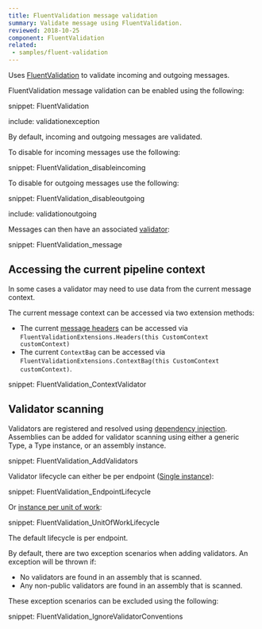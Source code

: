 ```yaml
---
title: FluentValidation message validation
summary: Validate message using FluentValidation.
reviewed: 2018-10-25
component: FluentValidation
related:
 - samples/fluent-validation
---
```


Uses [FluentValidation](https://github.com/JeremySkinner/FluentValidation) to validate incoming and outgoing messages.

FluentValidation message validation can be enabled using the following:

snippet: FluentValidation

include: validationexception

By default, incoming and outgoing messages are validated.

To disable for incoming messages use the following:

snippet: FluentValidation_disableincoming

To disable for outgoing messages use the following:

snippet: FluentValidation_disableoutgoing

include: validationoutgoing

Messages can then have an associated [validator](https://github.com/JeremySkinner/FluentValidation/wiki/b.-Creating-a-Validator):

snippet: FluentValidation_message


## Accessing the current pipeline context

In some cases a validator may need to use data from the current message context.

The current message context can be accessed via two extension methods:

 * The current [message headers](/nservicebus/messaging/headers.md) can be accessed via `FluentValidationExtensions.Headers(this CustomContext customContext)`
 * The current `ContextBag` can be accessed via `FluentValidationExtensions.ContextBag(this CustomContext customContext)`.

snippet: FluentValidation_ContextValidator


## Validator scanning

Validators are registered and resolved using [dependency injection](/nservicebus/dependency-injection/). Assemblies can be added for validator scanning using either a generic Type, a Type instance, or an assembly instance.

snippet: FluentValidation_AddValidators

Validator lifecycle can either be per endpoint ([Single instance](/nservicebus/dependency-injection/#built-in-default-container-single-instance)):

snippet: FluentValidation_EndpointLifecycle

Or [instance per unit of work](/nservicebus/dependency-injection/#built-in-default-container-instance-per-unit-of-work):

snippet: FluentValidation_UnitOfWorkLifecycle

The default lifecycle is per endpoint.

By default, there are two exception scenarios when adding validators. An exception will be thrown if:

 * No validators are found in an assembly that is scanned.
 * Any non-public validators are found in an assembly that is scanned.

These exception scenarios can be excluded using the following:

snippet: FluentValidation_IgnoreValidatorConventions